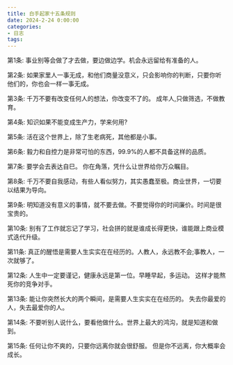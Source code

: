 ```yaml
---
title: 白手起家十五条规则
date: 2024-2-24 0:00:00
categories:
- 日志
tags:
---
```


第1条:
事业别等会做了才去做，要边做边学。机会永远留给有准备的人。

第2条:
如果家里人一事无成，和他们商量没意义，只会影响你的判断，只要你听他们的，你也会一样一事无成。

第3条:
千万不要有改变任何人的想法，你改变不了的。
成年人,只做筛选，不做教育。

第4条:
知识如果不能变成生产力，学来何用?

第5条:
活在这个世界上，除了生老病死，其他都是小事。

第6条:
毅力和自控力是非常可怕的东西，99.9%的人都不具备这样的品质。

第7条:
要学会去表达自巳。
你在角落，凭什么让世界给你万众瞩目。

第8条:
千万不要自我感动，有些人看似努力，其实愚蠢至极。商业世界，一切要以结果为导向。

第9条:
明知道没有意义的事情，就不要去做。不要觉得你的时间廉价。时间是很宝贵的。

第10条:
别有了工作就忘记了学习，社会拼的就是谁成长得更快，谁能跟上商业模式迭代升级。

第11条:
真正的醒悟是需要人生实实在在经历的。人教人，永远教不会;事教人，一次就够了。

第12条:
人生中一定要谨记，健康永远是第一位。早睡早起，多运动。
这样才能熬死你的竞争对手。

第13条:
能让你突然长大的两个瞬间，是需要人生实实在在经历的。
失去你最爱的人，失去最爱你的人。

第14条:
不要听别人说什么，要看他做什么。世界上最大的鸿沟，就是知道和做到。

第15条:
任何让你不爽的，只要你远离你就会很舒服。
但是你不远离，你大概率会成长。
